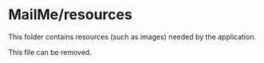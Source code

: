 # MailMe/resources

This folder contains resources (such as images) needed by the application. 

This file can be removed.
